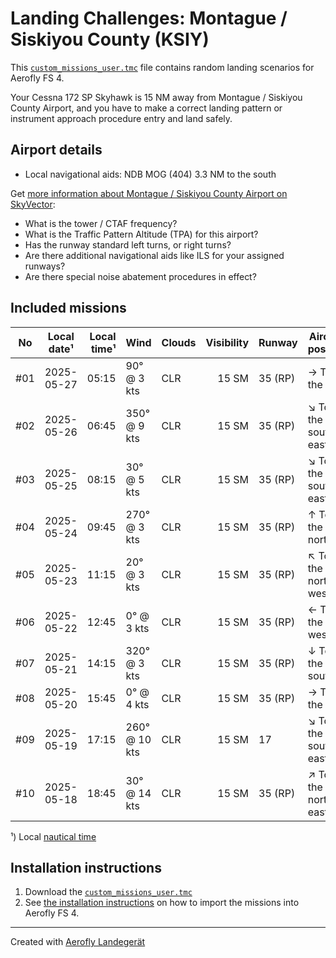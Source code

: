 # Landing Challenges: Montague / Siskiyou County (KSIY)

This [`custom_missions_user.tmc`](missions/custom_missions_user.tmc) file contains random landing scenarios for Aerofly FS 4.

Your Cessna 172 SP Skyhawk is 15 NM away from Montague / Siskiyou County Airport, and you have to make a correct landing pattern or instrument approach procedure entry and land safely.

## Airport details

- Local navigational aids: NDB MOG (404) 3.3 NM to the south

Get [more information about Montague / Siskiyou County Airport on SkyVector](https://skyvector.com/airport/KSIY):

- What is the tower / CTAF frequency?
- What is the Traffic Pattern Altitude (TPA) for this airport?
- Has the runway standard left turns, or right turns?
- Are there additional navigational aids like ILS for your assigned runways?
- Are there special noise abatement procedures in effect?

## Included missions

| No  | Local date¹ | Local time¹ | Wind          | Clouds | Visibility | Runway  | Aircraft position    |
| :-: | ----------- | ----------: | ------------- | ------ | ---------: | ------- | -------------------- |
| #01 | 2025-05-27  |       05:15 | 90° @ 3 kts   | CLR    |      15 SM | 35 (RP) | → To the east        |
| #02 | 2025-05-26  |       06:45 | 350° @ 9 kts  | CLR    |      15 SM | 35 (RP) | ↘ To the south-east |
| #03 | 2025-05-25  |       08:15 | 30° @ 5 kts   | CLR    |      15 SM | 35 (RP) | ↘ To the south-east |
| #04 | 2025-05-24  |       09:45 | 270° @ 3 kts  | CLR    |      15 SM | 35 (RP) | ↑ To the north       |
| #05 | 2025-05-23  |       11:15 | 20° @ 3 kts   | CLR    |      15 SM | 35 (RP) | ↖ To the north-west |
| #06 | 2025-05-22  |       12:45 | 0° @ 3 kts    | CLR    |      15 SM | 35 (RP) | ← To the west        |
| #07 | 2025-05-21  |       14:15 | 320° @ 3 kts  | CLR    |      15 SM | 35 (RP) | ↓ To the south       |
| #08 | 2025-05-20  |       15:45 | 0° @ 4 kts    | CLR    |      15 SM | 35 (RP) | → To the east        |
| #09 | 2025-05-19  |       17:15 | 260° @ 10 kts | CLR    |      15 SM | 17      | ↘ To the south-east |
| #10 | 2025-05-18  |       18:45 | 30° @ 14 kts  | CLR    |      15 SM | 35 (RP) | ↗ To the north-east |

¹) Local [nautical time](https://en.wikipedia.org/wiki/Nautical_time)

## Installation instructions

1. Download the [`custom_missions_user.tmc`](missions/custom_missions_user.tmc)
2. See [the installation instructions](https://fboes.github.io/aerofly-missions/docs/generic-installation.html) on how to import the missions into Aerofly FS 4.

---

Created with [Aerofly Landegerät](https://github.com/fboes/aerofly-patterns)
